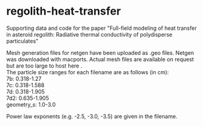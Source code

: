 # regolith-heat-transfer
Supporting data and code for the paper "Full-field modeling of heat transfer in asteroid regolith: Radiative thermal conductivity of polydisperse particulates"
  
  
Mesh generation files for netgen have been uploaded as .geo files. Netgen was downloaded with macports. Actual mesh files are available on request but are too large to host here .   
The particle size ranges for each filename are as follows (in cm):  
7b: 0.318-1.27  
7c: 0.318-1.588   
7d: 0.318-1.905   
7d2: 0.635-1.905  
geometry_s: 1.0-3.0   
  
Power law exponents (e.g. -2.5, -3.0, -3.5) are given in the filename.  

